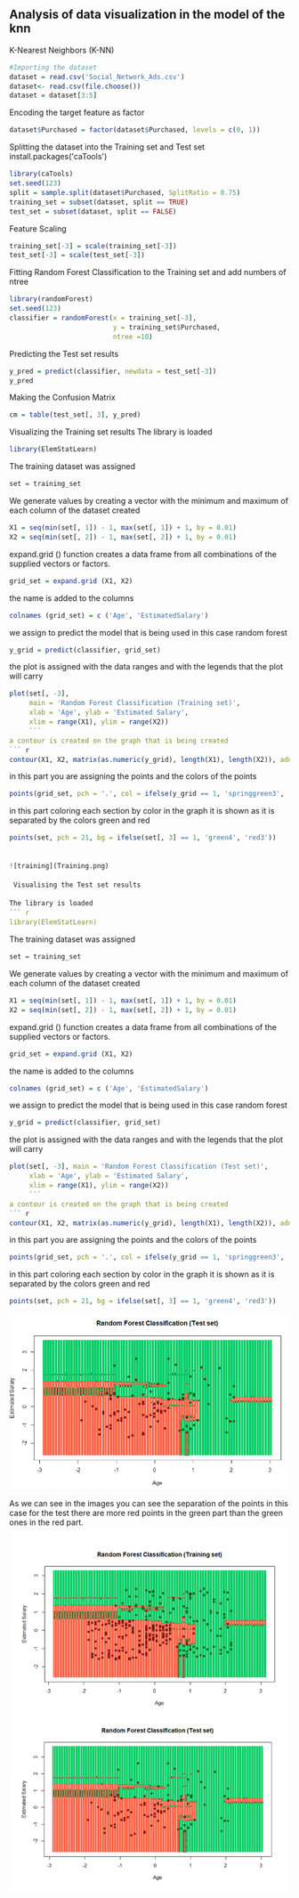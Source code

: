 ## Analysis of data visualization in the model of the knn

 K-Nearest Neighbors (K-NN)
``` r
#Importing the dataset
dataset = read.csv('Social_Network_Ads.csv')
dataset<- read.csv(file.choose())
dataset = dataset[3:5]
```
Encoding the target feature as factor
``` r
dataset$Purchased = factor(dataset$Purchased, levels = c(0, 1))
```
Splitting the dataset into the Training set and Test set
install.packages('caTools')
``` r
library(caTools)
set.seed(123)
split = sample.split(dataset$Purchased, SplitRatio = 0.75)
training_set = subset(dataset, split == TRUE)
test_set = subset(dataset, split == FALSE)
```
Feature Scaling
``` r
training_set[-3] = scale(training_set[-3])
test_set[-3] = scale(test_set[-3])
```
Fitting Random Forest Classification to the Training set and add numbers of ntree
``` r
library(randomForest)
set.seed(123)
classifier = randomForest(x = training_set[-3],
                          y = training_set$Purchased,
                          ntree =10)
```

Predicting the Test set results
``` r
y_pred = predict(classifier, newdata = test_set[-3])
y_pred
```
Making the Confusion Matrix
``` r
cm = table(test_set[, 3], y_pred)
```
Visualizing the Training set results
The library is loaded
``` r
library(ElemStatLearn)
```
The training dataset was assigned
``` r
set = training_set
```
We generate values by creating a vector with the minimum and maximum of each column of the dataset created
``` r
X1 = seq(min(set[, 1]) - 1, max(set[, 1]) + 1, by = 0.01)
X2 = seq(min(set[, 2]) - 1, max(set[, 2]) + 1, by = 0.01)
```
expand.grid () function creates a data frame from all combinations of the supplied vectors or factors.
``` r
grid_set = expand.grid (X1, X2)
```
the name is added to the columns
``` r
colnames (grid_set) = c ('Age', 'EstimatedSalary')
```
we assign to predict the model that is being used in this case random forest
``` r
y_grid = predict(classifier, grid_set)
```
the plot is assigned with the data ranges and with the legends that the plot will carry
``` r
plot(set[, -3],
     main = 'Random Forest Classification (Training set)',
     xlab = 'Age', ylab = 'Estimated Salary',
     xlim = range(X1), ylim = range(X2))
	 ```
a contour is created on the graph that is being created
``` r
contour(X1, X2, matrix(as.numeric(y_grid), length(X1), length(X2)), add = TRUE)
```
in this part you are assigning the points and the colors of the points
``` r
points(grid_set, pch = '.', col = ifelse(y_grid == 1, 'springgreen3', 'tomato'))
```
in this part coloring each section by color in the graph it is shown as it is separated by the colors green and red
``` r
points(set, pch = 21, bg = ifelse(set[, 3] == 1, 'green4', 'red3'))


![training](Training.png)

 Visualising the Test set results

The library is loaded
``` r
library(ElemStatLearn)
```
The training dataset was assigned
``` r
set = training_set
```
We generate values by creating a vector with the minimum and maximum of each column of the dataset created
``` r
X1 = seq(min(set[, 1]) - 1, max(set[, 1]) + 1, by = 0.01)
X2 = seq(min(set[, 2]) - 1, max(set[, 2]) + 1, by = 0.01)
```
expand.grid () function creates a data frame from all combinations of the supplied vectors or factors.
``` r
grid_set = expand.grid (X1, X2)
```
the name is added to the columns
``` r
colnames (grid_set) = c ('Age', 'EstimatedSalary')
```
we assign to predict the model that is being used in this case random forest
``` r
y_grid = predict(classifier, grid_set)
```
the plot is assigned with the data ranges and with the legends that the plot will carry
``` r
plot(set[, -3], main = 'Random Forest Classification (Test set)',
     xlab = 'Age', ylab = 'Estimated Salary',
     xlim = range(X1), ylim = range(X2))
	 ```
a contour is created on the graph that is being created
``` r
contour(X1, X2, matrix(as.numeric(y_grid), length(X1), length(X2)), add = TRUE)
```
in this part you are assigning the points and the colors of the points
``` r
points(grid_set, pch = '.', col = ifelse(y_grid == 1, 'springgreen3', 'tomato'))
```
in this part coloring each section by color in the graph it is shown as it is separated by the colors green and red
``` r
points(set, pch = 21, bg = ifelse(set[, 3] == 1, 'green4', 'red3'))
```
![test](test.png)


As we can see in the images you can see the separation of the points in this case for the test there are more red points in the green part than the green ones in the red part.
![training-test](Training-test.PNG)

